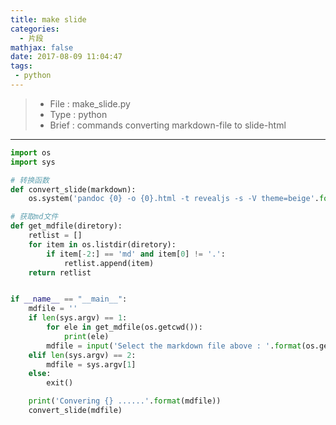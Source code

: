 ```yaml
---
title: make slide
categories:
  - 片段
mathjax: false
date: 2017-08-09 11:04:47
tags:
 - python
---
```


> - File : make_slide.py
> - Type : python
> - Brief : commands converting markdown-file to slide-html

<!-- more -->

---


```python
import os
import sys

# 转换函数
def convert_slide(markdown):
    os.system('pandoc {0} -o {0}.html -t revealjs -s -V theme=beige'.format(markdown))

# 获取md文件
def get_mdfile(diretory):
    retlist = []
    for item in os.listdir(diretory):
        if item[-2:] == 'md' and item[0] != '.':
            retlist.append(item)
    return retlist


if __name__ == "__main__":
    mdfile = '' 
    if len(sys.argv) == 1:
        for ele in get_mdfile(os.getcwd()):
            print(ele)
        mdfile = input('Select the markdown file above : '.format(os.getcwd()))
    elif len(sys.argv) == 2:
        mdfile = sys.argv[1]
    else:
        exit()

    print('Convering {} ......'.format(mdfile))
    convert_slide(mdfile)
```
